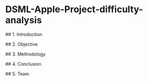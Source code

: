# DSML-Apple-Project-difficulty-analysis

## 1. Introduction

## 2. Objective

## 3. Methodology

## 4. Conclusion

## 5. Team
